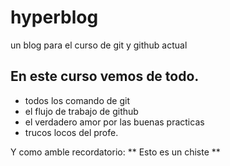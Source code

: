 # hyperblog
un blog para el curso de git y github  actual

## En este curso vemos de todo.

* todos los comando de git
* el flujo de trabajo de github
* el verdadero amor por las buenas practicas
* trucos locos del profe.


Y como amble recordatorio: ** Esto es un chiste **


